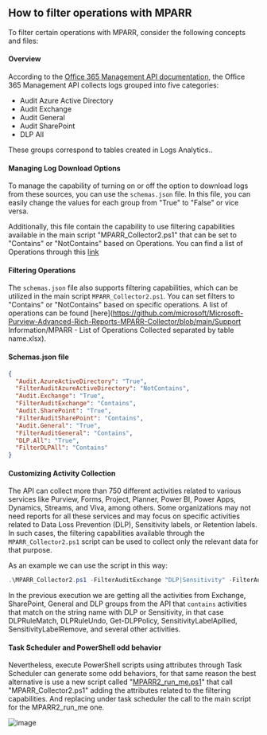 ## How to filter operations with MPARR

To filter certain operations with MPARR, consider the following concepts and files:

#### Overview

According to the [Office 365 Management API documentation](https://learn.microsoft.com/en-us/office/office-365-management-api/office-365-management-activity-api-reference#working-with-the-office-365-management-activity-api), the Office 365 Management API collects logs grouped into five categories:

- Audit Azure Active Directory
- Audit Exchange
- Audit General
- Audit SharePoint
- DLP All

These groups correspond to tables created in Logs Analytics..

#### Managing Log Download Options

To manage the capability of turning on or off the option to download logs from these sources, you can use the `schemas.json` file. In this file, you can easily change the values for each group from "True" to "False" or vice versa.

Additionally, this file contain the capability to use filtering capabilities available in the main script "MPARR_Collector2.ps1" that can be set to "Contains" or "NotContains" based on Operations. You can find a list of Operations through this [link](https://github.com/microsoft/Microsoft-Purview-Advanced-Rich-Reports-MPARR-Collector/blob/main/Support%20Information/MPARR%20-%20List%20of%20Operations%20Collected%20separated%20by%20table%20name.xlsx)

#### Filtering Operations

The `schemas.json` file also supports filtering capabilities, which can be utilized in the main script `MPARR_Collector2.ps1`. You can set filters to "Contains" or "NotContains" based on specific operations. A list of operations can be found [here](https://github.com/microsoft/Microsoft-Purview-Advanced-Rich-Reports-MPARR-Collector/blob/main/Support Information/MPARR - List of Operations Collected separated by table name.xlsx).

#### Schemas.json file

```json
{
  "Audit.AzureActiveDirectory": "True",
  "FilterAuditAzureActiveDirectory": "NotContains",
  "Audit.Exchange": "True",
  "FilterAuditExchange": "Contains",
  "Audit.SharePoint": "True",
  "FilterAuditSharePoint": "Contains",
  "Audit.General": "True",
  "FilterAuditGeneral": "Contains",
  "DLP.All": "True",
  "FilterDLPAll": "Contains"
}
```

#### Customizing Activity Collection

The API can collect more than 750 different activities related to various services like Purview, Forms, Project, Planner, Power BI, Power Apps, Dynamics, Streams, and Viva, among others. Some organizations may not need reports for all these services and may focus on specific activities related to Data Loss Prevention (DLP), Sensitivity labels, or Retention labels. In such cases, the filtering capabilities available through the `MPARR_Collector2.ps1` script can be used to collect only the relevant data for that purpose.

As an example we can use the script in this way:

```powershell
.\MPARR_Collector2.ps1 -FilterAuditExchange "DLP|Sensitivity" -FilterAuditSharePoint "DLP|Sensitivity" -FilterAuditGeneral "DLP|Sensitivity" -FilterDLPAll "DLP|Sensitivity"
```

In the previous execution we are getting all the activities from Exchange, SharePoint, General and DLP groups from the API that `contains` activities that match on the string name with DLP or Sensitivity, in that case DLPRuleMatch, DLPRuleUndo, Get-DLPPolicy, SensitivityLabelApllied, SensitivityLabelRemove, and several other activities.

#### Task Scheduler and PowerShell odd behavior

Nevertheless, execute PowerShell scripts using attributes through Task Scheduler can generate some odd behaviors, for that same reason the best alternative is use a new script called "[MPARR2_run_me.ps1](https://github.com/microsoft/Microsoft-Purview-Advanced-Rich-Reports-MPARR-Collector/blob/main/MPARR2/MPARR2_run_me.ps1)" that call "MPARR_Collector2.ps1" adding the attributes related to the filtering capabilities. And replacing under task scheduler the call to the main script for the MPARR2_run_me one. 

![image](https://github.com/user-attachments/assets/0b3d50db-04be-4c22-8931-3f7c1c464487)
